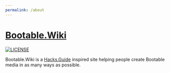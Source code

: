 ```yaml
---
permalink: /about
---
```

# [Bootable.Wiki](https://www.bootable.wiki)

[![LICENSE](https://img.shields.io/badge/license-MIT-lightgrey.svg)](https://raw.githubusercontent.com/mmistakes/minimal-mistakes/master/LICENSE)

Bootable.Wiki is a [Hacks.Guide](https://hacks.guide/) inspired site helping people create Bootable media in as many ways as possible.